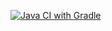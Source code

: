 [![Java CI with Gradle](https://github.com/irzh84/HW-Autotest-lesson1/actions/workflows/gradle.yml/badge.svg)](https://github.com/irzh84/HW-Autotest-lesson1/actions/workflows/gradle.yml)